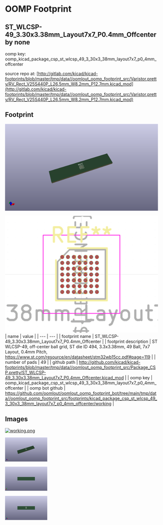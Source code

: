 # OOMP Footprint  
## ST_WLCSP-49_3.30x3.38mm_Layout7x7_P0.4mm_Offcenter  by none  
  
oomp key: oomp_kicad_package_csp_st_wlcsp_49_3_30x3_38mm_layout7x7_p0_4mm_offcenter  
  
source repo at: [http://gitlab.com/kicad/kicad-footprints/blob/master/tmp/data//oomlout_oomp_footprint_src/Varistor.pretty/RV_Rect_V25S440P_L26.5mm_W8.2mm_P12.7mm.kicad_mod](http://gitlab.com/kicad/kicad-footprints/blob/master/tmp/data//oomlout_oomp_footprint_src/Varistor.pretty/RV_Rect_V25S440P_L26.5mm_W8.2mm_P12.7mm.kicad_mod)  
## Footprint  
  
[![working_kicad_pcb_3d.png](working_kicad_pcb_3d_600.png)](working_kicad_pcb_3d.png)  
  
[![working.png](working_600.png)](working.png)  
| name | value | 
| --- | --- | 
| footprint name | ST_WLCSP-49_3.30x3.38mm_Layout7x7_P0.4mm_Offcenter | 
| footprint description | ST WLCSP-49, off-center ball grid, ST die ID 494, 3.3x3.38mm, 49 Ball, 7x7 Layout, 0.4mm Pitch, https://www.st.com/resource/en/datasheet/stm32wb15cc.pdf#page=119 | 
| number of pads | 49 | 
| github path | http://github.com/kicad/kicad-footprints/blob/master/tmp/data//oomlout_oomp_footprint_src/Package_CSP.pretty/ST_WLCSP-49_3.30x3.38mm_Layout7x7_P0.4mm_Offcenter.kicad_mod | 
| oomp key | oomp_kicad_package_csp_st_wlcsp_49_3_30x3_38mm_layout7x7_p0_4mm_offcenter | 
| oomp bot github | https://github.com/oomlout/oomlout_oomp_footprint_bot/tree/main/tmp/data//oomlout_oomp_footprint_src/footprints/kicad_package_csp_st_wlcsp_49_3_30x3_38mm_layout7x7_p0_4mm_offcenter/working | 
## Images  
  
[![working.png](working_140.png)](working.png)  
  
[![working_kicad_pcb_3d.png](working_kicad_pcb_3d_140.png)](working_kicad_pcb_3d.png)  
  
[![working_kicad_pcb_3d_back.png](working_kicad_pcb_3d_back_140.png)](working_kicad_pcb_3d_back.png)  
  
[![working_kicad_pcb_3d_front.png](working_kicad_pcb_3d_front_140.png)](working_kicad_pcb_3d_front.png)  
